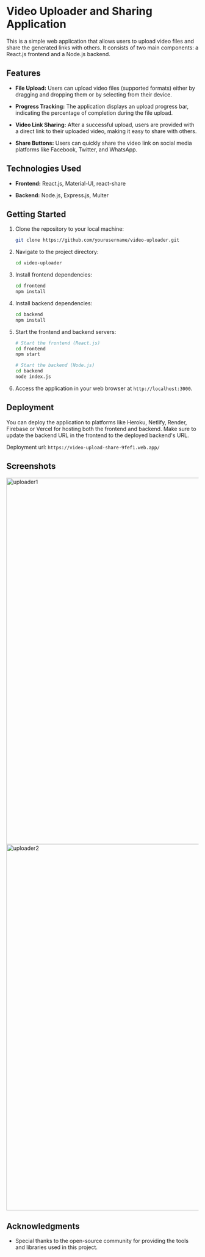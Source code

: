 # Video Uploader and Sharing Application

This is a simple web application that allows users to upload video files and share the generated links with others. It consists of two main components: a React.js frontend and a Node.js backend.

## Features

- **File Upload:** Users can upload video files (supported formats) either by dragging and dropping them or by selecting from their device.

- **Progress Tracking:** The application displays an upload progress bar, indicating the percentage of completion during the file upload.

- **Video Link Sharing:** After a successful upload, users are provided with a direct link to their uploaded video, making it easy to share with others.

- **Share Buttons:** Users can quickly share the video link on social media platforms like Facebook, Twitter, and WhatsApp.

## Technologies Used

- **Frontend:** React.js, Material-UI, react-share

- **Backend:** Node.js, Express.js, Multer

## Getting Started

1. Clone the repository to your local machine:

   ```bash
   git clone https://github.com/yourusername/video-uploader.git
   ```

2. Navigate to the project directory:

   ```bash
   cd video-uploader
   ```

3. Install frontend dependencies:

   ```bash
   cd frontend
   npm install
   ```

4. Install backend dependencies:

   ```bash
   cd backend
   npm install
   ```

5. Start the frontend and backend servers:

   ```bash
   # Start the frontend (React.js)
   cd frontend
   npm start

   # Start the backend (Node.js)
   cd backend
   node index.js
   ```

6. Access the application in your web browser at `http://localhost:3000`.

## Deployment

You can deploy the application to platforms like Heroku, Netlify, Render, Firebase or Vercel for hosting both the frontend and backend. Make sure to update the backend URL in the frontend to the deployed backend's URL.

Deployment url: `https://video-upload-share-9fef1.web.app/`

## Screenshots

<img width="960" alt="uploader1" src="https://github.com/risakatelynt/UpVidShare/assets/124533180/9f4ce5f7-2580-4732-9d44-a45eac46870c">
<img width="960" alt="uploader2" src="https://github.com/risakatelynt/UpVidShare/assets/124533180/e62e74c2-f248-41f8-b68b-e2ccf3ac14f6">

## Acknowledgments

- Special thanks to the open-source community for providing the tools and libraries used in this project.
```
